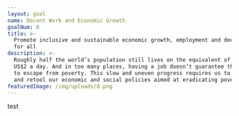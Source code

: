 ```yaml
---
layout: goal
name: Decent Work and Economic Growth
goalNum: 8
title: >-
  Promote inclusive and sustainable economic growth, employment and decent work
  for all
description: >-
  Roughly half the world’s population still lives on the equivalent of about
  US$2 a day. And in too many places, having a job doesn’t guarantee the ability
  to escape from poverty. This slow and uneven progress requires us to rethink
  and retool our economic and social policies aimed at eradicating poverty.
featuredImage: /img/uploads/8.png
---
```

test
